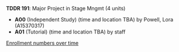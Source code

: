 **TDDR 191**: Major Project in Stage Mngmt (4 units)

- **A00** (Independent Study) (time and location TBA) by Powell, Lora (A15370317)
- **A01** (Tutorial) (time and location TBA) by staff

[Enrollment numbers over time](./TDDR191.tsv)

